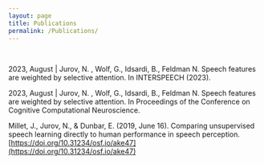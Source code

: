```yaml
---
layout: page
title: Publications
permalink: /Publications/
---
```


<br>

2023, August | Jurov, N. , Wolf, G., Idsardi, B., Feldman N.  Speech features are weighted by selective attention. In INTERSPEECH (2023).

2023, August | Jurov, N. , Wolf, G., Idsardi, B., Feldman N.  Speech features are weighted by selective attention. In Proceedings of the Conference on Cognitive Computational Neuroscience.

Millet, J., Jurov, N., & Dunbar, E. (2019, June 16). Comparing unsupervised speech learning directly to human performance in speech perception. [https://doi.org/10.31234/osf.io/ake47](https://doi.org/10.31234/osf.io/ake47)